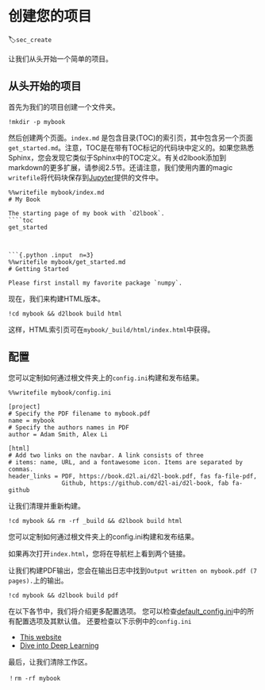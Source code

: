 

<!--
 * @version:
 * @Author:  StevenJokess https://github.com/StevenJokess
 * @Date: 2020-09-27 19:04:25
 * @LastEditors:  StevenJokess https://github.com/StevenJokess
 * @LastEditTime: 2020-09-29 19:12:52
 * @Description:
 * @TODO::
 * @Reference:https://book.d2l.ai/user/create.html
 * https://github.com/d2l-ai/d2l-book/edit/master/docs/user/create.md
-->

# 创建您的项目
:label:`sec_create`

让我们从头开始一个简单的项目。

## 从头​​开始的项目

首先为我们的项目创建一个文件夹。

```{.python .input  n=1}
!mkdir -p mybook
```

然后创建两个页面。`index.md` 是包含目录(TOC)的索引页，其中包含另一个页面`get_started.md`。注意，TOC是在带有TOC标记的代码块中定义的。如果您熟悉Sphinx，您会发现它类似于Sphinx中的TOC定义。有关d2lbook添加到markdown的更多扩展，请参阅2.5节。还请注意，我们使用内置的magic `writefile`将代码块保存到[Jupyter](https://ipython.readthedocs.io/en/stable/interactive/magics.html)提供的文件中。


```{.python .input  n=2}
%%writefile mybook/index.md
# My Book

The starting page of my book with `d2lbook`.
````toc
get_started
````
```


```{.python .input  n=3}
%%writefile mybook/get_started.md
# Getting Started

Please first install my favorite package `numpy`.
```

现在，我们来构建HTML版本。

```{.python .input  n=4}
!cd mybook && d2lbook build html
```

这样，HTML索引页可在`mybook/_build/html/index.html`中获得。


## 配置

您可以定制如何通过根文件夹上的`config.ini`构建和发布结果。

```{.python .input  n=5}
%%writefile mybook/config.ini

[project]
# Specify the PDF filename to mybook.pdf
name = mybook
# Specify the authors names in PDF
author = Adam Smith, Alex Li

[html]
# Add two links on the navbar. A link consists of three
# items: name, URL, and a fontawesome icon. Items are separated by commas.
header_links = PDF, https://book.d2l.ai/d2l-book.pdf, fas fa-file-pdf,
               Github, https://github.com/d2l-ai/d2l-book, fab fa-github
```


让我们清理并重新构建。

```{.python .input}
!cd mybook && rm -rf _build && d2lbook build html
```

您可以定制如何通过根文件夹上的config.ini构建和发布结果。

如果再次打开`index.html`，您将在导航栏上看到两个链接。

让我们构建PDF输出，您会在输出日志中找到`Output written on mybook.pdf (7 pages).`上的输出。

```{.python .input}
!cd mybook && d2lbook build pdf
```

在以下各节中，我们将介绍更多配置选项。 您可以检查[default_config.ini](https://github.com/d2l-ai/d2l-book/blob/master/d2lbook/config_default.ini)中的所有配置选项及其默认值。 还要检查以下示例中的`config.ini`

- [This website](https://github.com/d2l-ai/d2l-book/blob/master/docs/config.ini)
- [Dive into Deep Learning](https://github.com/d2l-ai/d2l-en/blob/master/config.ini)

最后，让我们清除工作区。

```{.python .input}
！rm -rf mybook
```
